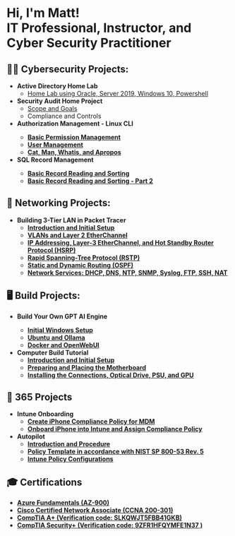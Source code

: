 <h1>Hi, I'm Matt! <br/>IT Professional</a>, Instructor</a>, and Cyber Security Practitioner</a></h1>

<h2>👨‍💻 Cybersecurity Projects:</h2>

- <b>Active Directory Home Lab </b>  
  - [Home Lab using Oracle, Server 2019, Windows 10, Powershell](https://github.com/GSecAwareness/CreateActiveDirectoryLab/blob/main/README.md)
- <b>Security Audit Home Project</b>
  - [Scope and Goals](https://github.com/GSecAwareness/Security-Audit/blob/main/README.md)
  - Compliance and Controls
- <b>Authorization Management - Linux CLI<b>
  - [Basic Permission Management](https://github.com/GSecAwareness/Authorization-Management---Linux-CLI/blob/main/main.md)
  - [User Management](https://github.com/GSecAwareness/Authorization-Management---Linux-CLI/blob/main/User-Management/User_Management.md)
  - [Cat, Man, Whatis, and Apropos](https://github.com/GSecAwareness/Authorization-Management---Linux-CLI/blob/main/User-Management/cat.md)
- <b>SQL Record Management<b>
  - [Basic Record Reading and Sorting ](https://github.com/GSecAwareness/SQL/blob/main/part1.md)
  - [Basic Record Reading and Sorting - Part 2](https://github.com/GSecAwareness/SQL/blob/main/part2.md)
  
<h2>🏫 Networking Projects:</h2>

- <b>Building 3-Tier LAN in Packet Tracer</b>  
  - [Introduction and Initial Setup](https://github.com/GSecAwareness/LAN/blob/main/README.md)  
  - [VLANs and Layer 2 EtherChannel](https://github.com/GSecAwareness/LAN/blob/main/part2/part2.md)
  - [IP Addressing, Layer-3 EtherChannel, and Hot Standby Router Protocol (HSRP)](https://github.com/GSecAwareness/LAN/blob/main/part3/part3.md)
  - [Rapid Spanning-Tree Protocol (RSTP)](https://github.com/GSecAwareness/LAN/blob/main/part4/part4.md)  
  - [Static and Dynamic Routing (OSPF)](https://github.com/GSecAwareness/LAN/blob/main/part5/part5.md)
  - [Network Services: DHCP, DNS, NTP, SNMP, Syslog, FTP, SSH, NAT](https://github.com/GSecAwareness/LAN/blob/main/part6/part6.md)
    
<h2>🖥️ Build Projects:</h2>

- <b>Build Your Own GPT AI Engine<b>
   - [Initial Windows Setup](https://github.com/GSecAwareness/ChatAI/blob/main/setup.md)
   - [Ubuntu and Ollama](https://github.com/GSecAwareness/ChatAI/blob/main/linux.md)
   - [Docker and OpenWebUI](https://github.com/GSecAwareness/ChatAI/blob/main/part3.md)     
- <b>Computer Build Tutorial</b>
   - [Introduction and Initial Setup](https://github.com/GSecAwareness/ComputerBuild/blob/main/README.md)
   - [Preparing and Placing the Motherboard](https://github.com/GSecAwareness/ComputerBuild/blob/main/part2/s2-mobo.md)
   - [Installing the Connections, Optical Drive, PSU, and GPU](https://github.com/GSecAwareness/ComputerBuild/blob/main/part3/part3.md)
  
<h2>🤖 365 Projects </h2>

- <b>Intune Onboarding </b>
  - [Create iPhone Compliance Policy for MDM](https://github.com/GSecAwareness/iOSCompliancePolicy/tree/main)
  - [Onboard iPhone into Intune and Assign Compliance Policy](https://github.com/GSecAwareness/Onboard-iPhone/blob/main/main.md)
- <b>Autopilot </b>
  - [Introduction and Procedure](https://github.com/GSecAwareness/Autopilot/blob/main/part1.md)
  - [Policy Template in accordance with NIST SP 800-53 Rev. 5](https://github.com/GSecAwareness/Autopilot/blob/main/part2.md)
  - [Intune Policy Configurations](https://github.com/GSecAwareness/Autopilot/blob/main/part3.md)

<h2>🎓 Certifications</h2>

- [Azure Fundamentals (AZ-900)](https://learn.microsoft.com/api/credentials/share/en-us/MG-3413/8D166FF2FC0533F5?sharingId=30A8E9CB035C4E20)
- [Cisco Certified Network Associate (CCNA 200-301)](https://cp.certmetrics.com/cisco/en/public/verify/credential/ad1896b77896473eb8526f15b658ba1f)
- [CompTIA A+   (Verification code: SLKQWJT5FBB41GKB) ](http://verify.CompTIA.org)
- [CompTIA Security+   (Verification code: 9ZFR1HFQYMFE1N37 ) ](http://verify.CompTIA.org)






<!--
**insert repository name here** is a ✨ _special_ ✨ repository because its `README.md` (this file) appears on your GitHub profile.

Here are some ideas to get you started:

- 🔭 I’m currently working on ...
- 🌱 I’m currently learning ...
- 👯 I’m looking to collaborate on ...
- 🤔 I’m looking for help with ...
- 💬 Ask me about ...
- 📫 How to reach me: ...
- 😄 Pronouns: ...
- ⚡ Fun fact: ...
-->
